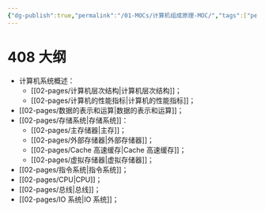 ```yaml
---
{"dg-publish":true,"permalink":"/01-MOCs/计算机组成原理-MOC/","tags":["personal/blog","计算机组成原理"]}
---
```


# 408 大纲
- 计算机系统概述：
	- [[02-pages/计算机层次结构\|计算机层次结构]]；
	- [[02-pages/计算机的性能指标\|计算机的性能指标]]；
- [[02-pages/数据的表示和运算\|数据的表示和运算]]；
- [[02-pages/存储系统\|存储系统]]：
	- [[02-pages/主存储器\|主存]]；
	- [[02-pages/外部存储器\|外部存储器]]；
	- [[02-pages/Cache 高速缓存\|Cache 高速缓存]]；
	- [[02-pages/虚拟存储器\|虚拟存储器]]；
- [[02-pages/指令系统\|指令系统]]；
- [[02-pages/CPU\|CPU]]；
- [[02-pages/总线\|总线]]；
- [[02-pages/IO 系统\|IO 系统]]；